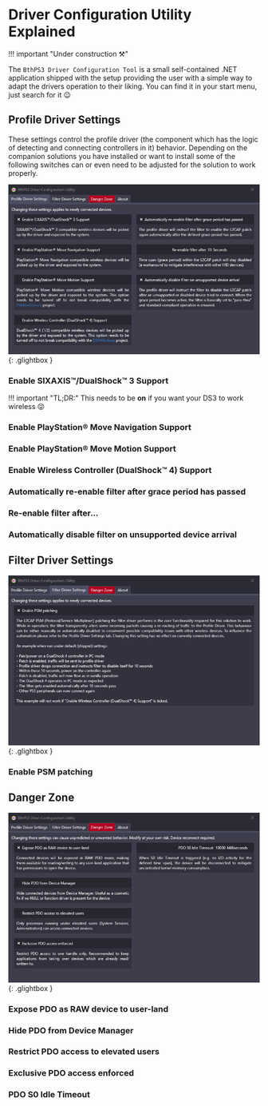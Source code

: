 # Driver Configuration Utility Explained

!!! important "Under construction ⚒️"

The `BthPS3 Driver Configuration Tool` is a small self-contained .NET application shipped with the setup providing the user with a simple way to adapt the drivers operation to their liking. You can find it in your start menu, just search for it 😉

## Profile Driver Settings

These settings control the profile driver (the component which has the logic of detecting and connecting controllers in it) behavior. Depending on the companion solutions you have installed or want to install some of the following switches can or even need to be adjusted for the solution to work properly.

![BthPS3CfgUI_heAsEzf3Rj.png](/images/BthPS3CfgUI_heAsEzf3Rj.png){: .glightbox }

### Enable SIXAXIS™️/DualShock™️ 3 Support

!!! important "TL;DR:"
    This needs to be **on** if you want your DS3 to work wireless 😜

### Enable PlayStation®️ Move Navigation Support

### Enable PlayStation®️ Move Motion Support

### Enable Wireless Controller (DualShock™️ 4) Support

### Automatically re-enable filter after grace period has passed

### Re-enable filter after...

### Automatically disable filter on unsupported device arrival

## Filter Driver Settings

![BthPS3CfgUI_sOGOHOlymb.png](/images/BthPS3CfgUI_sOGOHOlymb.png){: .glightbox }

### Enable PSM patching

## Danger Zone

![BthPS3CfgUI_xTFIBvuuAI.png](/images/BthPS3CfgUI_xTFIBvuuAI.png){: .glightbox }

### Expose PDO as RAW device to user-land

### Hide PDO from Device Manager

### Restrict PDO access to elevated users

### Exclusive PDO access enforced

### PDO S0 Idle Timeout
